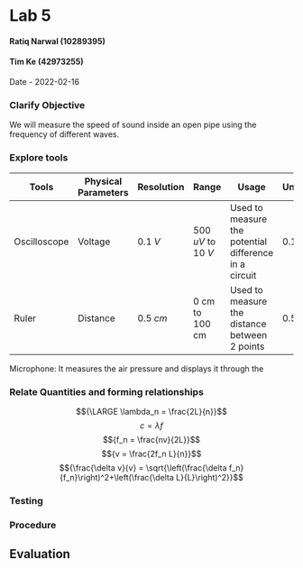 # Lab 5
#### Ratiq Narwal (10289395)
#### Tim Ke (42973255)
Date - 2022-02-16



### Clarify Objective
We will measure the speed of sound inside an open pipe using the frequency of different waves.


### Explore tools
| Tools        | Physical Parameters | Resolution | Range              | Usage                                                 | Uncertainty |
| ------------ | ------------------- | ---------- | ------------------ | ----------------------------------------------------- | ----------- |
| Oscilloscope | Voltage             | 0.1 *V*    | 500 *uV* to 10 *V* | Used to measure the potential difference in a circuit | 0.1 *V*     |
| Ruler        | Distance            | 0.5 *cm*   | 0 cm to 100 cm     | Used to measure the distance between 2 points         | 0.5 *cm*            |

Microphone: It measures the air pressure and displays it through the 



### Relate Quantities and forming relationships
$${\LARGE \lambda_n = \frac{2L}{n}}$$
$${c = \lambda f}$$
$${f_n = \frac{nv}{2L}}$$
$${v = \frac{2f_n L}{n}}$$
$${\frac{\delta v}{v} = \sqrt{\left(\frac{\delta f_n}{f_n}\right)^2+\left(\frac{\delta L}{L}\right)^2}}$$


### Testing

### Procedure

## Evaluation